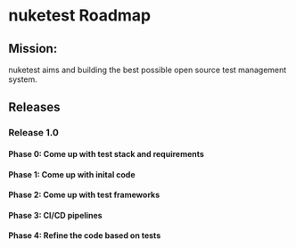 # nuketest Roadmap

## Mission: 
nuketest aims and building the best possible open source test management system.

## Releases
### Release 1.0
#### Phase 0: Come up with test stack and requirements


#### Phase 1: Come up with inital code


#### Phase 2: Come up with test frameworks


#### Phase 3: CI/CD pipelines


#### Phase 4: Refine the code based on tests
